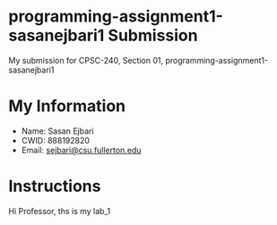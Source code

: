 # programming-assignment1-sasanejbari1 Submission

My submission for CPSC-240, Section 01, programming-assignment1-sasanejbari1

# My Information

* Name: Sasan Ejbari
* CWID: 888192820
* Email: sejbari@csu.fullerton.edu

# Instructions

Hi Professor, ths is my lab_1
